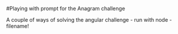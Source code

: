 #Playing with prompt for the Anagram challenge

A couple of ways of solving the angular challenge - run with node - filename!
